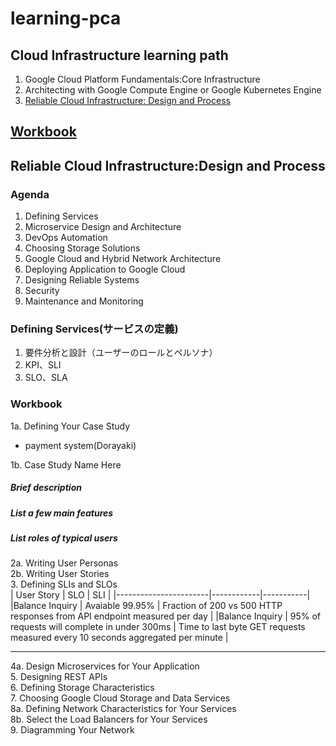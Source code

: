 # learning-pca

## Cloud Infrastructure learning path
1. Google Cloud Platform Fundamentals:Core Infrastructure
2. Architecting with Google Compute Engine or Google Kubernetes Engine
3. [Reliable Cloud Infrastructure: Design and Process](#reliable-cloud-infrastructuredesign-and-process)
## [Workbook](#workbook-1)
## Reliable Cloud Infrastructure:Design and Process
### Agenda
1. Defining Services
2. Microservice Design and Architecture
3. DevOps Automation
4. Choosing Storage Solutions
5. Google Cloud and Hybrid Network Architecture
6. Deploying Application to Google Cloud 
7. Designing Reliable Systems
8. Security
9. Maintenance and Monitoring

### Defining Services(サービスの定義)
1. 要件分析と設計（ユーザーのロールとペルソナ）  
2. KPI、SLI
3. SLO、SLA

### Workbook
1a. Defining Your Case Study  
- payment system(Dorayaki)   
   
1b. Case Study Name Here  
##### Brief description
##### List a few main features
##### List roles of typical users
2a. Writing User Personas  
2b. Writing User Stories  
3. Defining SLIs and SLOs  
| User Story | SLO | SLI |
|-----------------------|------------|-----------|
|Balance Inquiry | Avaiable 99.95% | Fraction of 200 vs 500 HTTP responses from API endpoint measured per day |
|Balance Inquiry | 95% of requests will complete in under 300ms | Time to last byte GET requests measured every 10 seconds aggregated per minute |

***
4a. Design Microservices for Your Application  
5. Designing REST APIs  
6. Defining Storage Characteristics  
7. Choosing Google Cloud Storage and Data Services  
8a. Defining Network Characteristics for Your Services  
8b. Select the Load Balancers for Your Services  
9. Diagramming Your Network